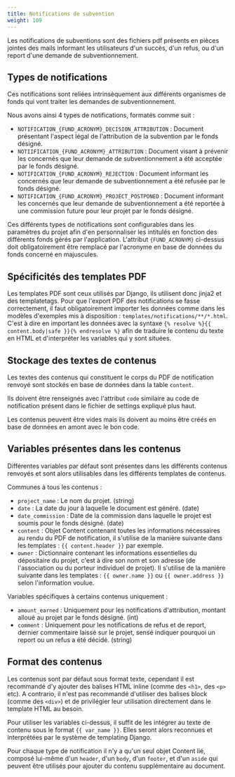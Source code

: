 ```yaml
---
title: Notifications de subvention
weight: 109
---
```


Les notifications de subventions sont des fichiers pdf présents en pièces jointes des mails informant les utilisateurs d'un succès, d'un refus, ou d'un report d'une demande de subventionnement.

## Types de notifications

Ces notifications sont reliées intrinsèquement aux différents organismes de fonds qui vont traiter les demandes de subventionnement.

Nous avons ainsi 4 types de notifications, formatés comme suit :
- `NOTIFICATION_{FUND_ACRONYM}_DECISION_ATTRIBUTION` : Document présentant l'aspect légal de l'attribution de la subvention par le fonds désigné.
- `NOTIIFICATION_{FUND_ACRONYM}_ATTRIBUTION` : Document visant à prévenir les concernés que leur demande de subventionnement a été acceptée par le fonds désigné.
- `NOTIFICATION_{FUND_ACRONYM}_REJECTION` : Document informant les concernés que leur demande de subventionnement a été refusée par le fonds désigné.
- `NOTIFICATION_{FUND_ACRONYM}_PROJECT_POSTPONED` : Document informant les concernés que leur demande de subventionnement a été reportée à une commission future pour leur projet par le fonds désigné.

Ces différents types de notifications sont configurables dans les paramètres du projet afin d'en personnaliser les intitulés en fonction des différents fonds gérés par l'application.
L'attribut `{FUND_ACRONYM}` ci-dessus doit obligatoirement être remplacé par l'acronyme en base de données du fonds concerné en majuscules.

## Spécificités des templates PDF

Les templates PDF sont ceux utilisés par Django, ils utilisent donc jinja2 et des templatetags.
Pour que l'export PDF des notifications se fasse correctement, il faut obligatoirement importer les données comme dans les modèles d'exemples mis à disposition : `templates/notifications/**/*.html`. C'est à dire en important les données avec la syntaxe `{% resolve %}{{ content.body|safe }}{% endresolve %}` afin de traduire le contenu du texte en HTML et d'interpréter les variables qui y sont situées.

## Stockage des textes de contenus

Les textes des contenus qui constituent le corps du PDF de notification renvoyé sont stockés en base de données dans la table `content`.

Ils doivent être renseignés avec l'attribut `code` similaire au code de notification présent dans le fichier de settings expliqué plus haut.

Les contenus peuvent être vides mais ils doivent au moins être créés en base de données en amont avec le bon code.

## Variables présentes dans les contenus

Différentes variables par défaut sont présentes dans les différents contenus renvoyés et sont alors utilisables dans les différents templates de contenus.

Communes à tous les contenus : 
- `project_name` : Le nom du projet. (string)
- `date` : La date du jour à laquelle le document est généré. (date)
- `date_commission` : Date de la commission dans laquelle le projet est soumis pour le fonds désigné. (date)
- `content` : Objet Content contenant toutes les informations nécessaires au rendu du PDF de notification, il s'utilise de la manière suivante dans les templates : `{{ content.header }}` par exemple.
- `owner` : Dictionnaire contenant les informations essentielles du dépositaire du projet, c'est à dire son nom et son adresse (de l'association ou du porteur individuel de projet). Il s'utilise de la manière suivante dans les templates : `{{ owner.name }}` ou `{{ owner.address }}` selon l'information voulue.

Variables spécifiques à certains contenus uniquement : 
- `amount_earned` : Uniquement pour les notifications d'attribution, montant alloué au projet par le fonds désigné. (int)
- `comment` : Uniquement pour les notifications de refus et de report, dernier commentaire laissé sur le projet, sensé indiquer pourquoi un report ou un refus a été décidé. (string)

## Format des contenus

Les contenus sont par défaut sous format texte, cependant il est recommandé d'y ajouter des balises HTML inline (comme des `<h1>`, des `<p>` etc). A contrario, il n'est pas recommandé d'utiliser des balises block (comme des `<div>`) et de privilégier leur utilisation directement dans le template HTML au besoin.

Pour utiliser les variables ci-dessus, il suffit de les intégrer au texte de contenu sous le format `{{ var_name }}`. Elles seront alors reconnues et interprétées par le système de templating Django.

Pour chaque type de notification il n'y a qu'un seul objet Content lié, composé lui-même d'un `header`, d'un `body`, d'un `footer`, et d'un `aside` qui peuvent être utilisés pour ajouter du contenu supplémentaire au document.
